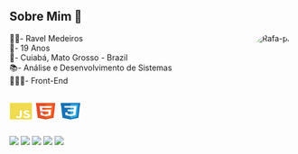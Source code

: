 ## Sobre Mim 🌿

 <img align="right" alt="Rafa-pic" height="150" style="border-radius:50px;, margin-top: 150px;" src="https://media.tenor.com/bISmNK2IDLQAAAAC/start-gravity-falls.gif">
</div>

👦🏽- Ravel Medeiros <br>
🎇- 19 Anos <br>
📍- Cuiabá, Mato Grosso - Brazil <br>
📚- Análise e Desenvolvimento de Sistemas <br>
👨🏽‍💻- Front-End <br>
</div>
<div style="display: inline_block"><br>
  <img align="center" alt="Ravel-Js" height="30" width="40" src="https://raw.githubusercontent.com/devicons/devicon/master/icons/javascript/javascript-plain.svg">
  <img align="center" alt="Ravel-HTML" height="30" width="40" src="https://raw.githubusercontent.com/devicons/devicon/master/icons/html5/html5-original.svg">
  <img align="center" alt="Ravel-CSS" height="30" width="40" src="https://raw.githubusercontent.com/devicons/devicon/master/icons/css3/css3-original.svg">
  
  ##
 
<div> 
  <a href="https://www.youtube.com/@ravel7275/featured" target="_blank"><img src="https://img.shields.io/badge/YouTube-FF0000?style=for-the-badge&logo=youtube&logoColor=white" target="_blank"></a>
  <a href="https://www.instagram.com/ravel.medeiros/" target="_blank"><img src="https://img.shields.io/badge/-Instagram-%23E4405F?style=for-the-badge&logo=instagram&logoColor=white" target="_blank"></a>
 	<a href="https://www.twitch.tv/ravelmedeiros" target="_blank"><img src="https://img.shields.io/badge/Twitch-9146FF?style=for-the-badge&logo=twitch&logoColor=white" target="_blank"></a>
  <a href = "mailto:ravel.medeiro@gmail.com"><img src="https://img.shields.io/badge/-Gmail-%23333?style=for-the-badge&logo=gmail&logoColor=white" target="_blank"></a>
  <a href="https://www.linkedin.com/in/ravel-medeiros-5ba0171a4/" target="_blank"><img src="https://img.shields.io/badge/-LinkedIn-%230077B5?style=for-the-badge&logo=linkedin&logoColor=white" target="_blank"></a> 
  
</div>
